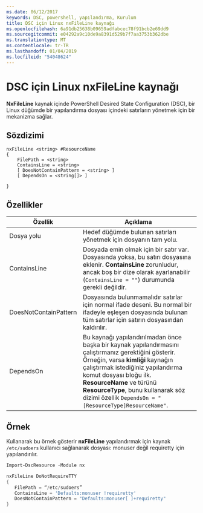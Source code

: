 ```yaml
---
ms.date: 06/12/2017
keywords: DSC, powershell, yapılandırma, Kurulum
title: DSC için Linux nxFileLine kaynağı
ms.openlocfilehash: 6a91db25638b09659adfabcec78f91bcb2e69dd9
ms.sourcegitcommit: e04292a9c10de9a8391d529b7f7aa3753b362dbe
ms.translationtype: MT
ms.contentlocale: tr-TR
ms.lasthandoff: 01/04/2019
ms.locfileid: "54048624"
---
```

# <a name="dsc-for-linux-nxfileline-resource"></a>DSC için Linux nxFileLine kaynağı

**NxFileLine** kaynak içinde PowerShell Desired State Configuration (DSC), bir Linux düğümde bir yapılandırma dosyası içindeki satırların yönetmek için bir mekanizma sağlar.

## <a name="syntax"></a>Sözdizimi

```
nxFileLine <string> #ResourceName
{
    FilePath = <string>
    ContainsLine = <string>
    [ DoesNotContainPattern = <string> ]
    [ DependsOn = <string[]> ]

}
```

## <a name="properties"></a>Özellikler

|  Özellik |  Açıklama |
|---|---|
| Dosya yolu| Hedef düğümde bulunan satırları yönetmek için dosyanın tam yolu.|
| ContainsLine| Dosyada emin olmak için bir satır var. Dosyasında yoksa, bu satırı dosyasına eklenir. **ContainsLine** zorunludur, ancak boş bir dize olarak ayarlanabilir (`ContainsLine = ""`) durumunda gerekli değildir.|
| DoesNotContainPattern| Dosyasında bulunmamalıdır satırlar için normal ifade deseni. Bu normal bir ifadeyle eşleşen dosyasında bulunan tüm satırlar için satırın dosyasından kaldırılır.|
| DependsOn | Bu kaynağı yapılandırılmadan önce başka bir kaynak yapılandırmasını çalıştırmanız gerektiğini gösterir. Örneğin, varsa **kimliği** kaynağın çalıştırmak istediğiniz yapılandırma komut dosyası bloğu ilk. **ResourceName** ve türünü **ResourceType**, bunu kullanarak söz dizimi özellik `DependsOn = "[ResourceType]ResourceName"`.|

## <a name="example"></a>Örnek

Kullanarak bu örnek gösterir **nxFileLine** yapılandırmak için kaynak `/etc/sudoers` kullanıcı sağlanarak dosyası: monuser değil requiretty için yapılandırılır.

```powershell
Import-DscResource -Module nx

nxFileLine DoNotRequireTTY
{
   FilePath = “/etc/sudoers”
   ContainsLine = 'Defaults:monuser !requiretty'
   DoesNotContainPattern = "Defaults:monuser[ ]+requiretty"
}
```